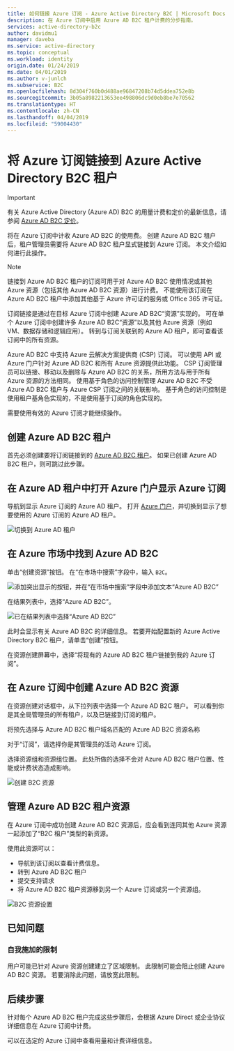 ```yaml
---
title: 如何链接 Azure 订阅 - Azure Active Directory B2C | Microsoft Docs
description: 在 Azure 订阅中启用 Azure AD B2C 租户计费的分步指南。
services: active-directory-b2c
author: davidmu1
manager: daveba
ms.service: active-directory
ms.topic: conceptual
ms.workload: identity
origin.date: 01/24/2019
ms.date: 04/01/2019
ms.author: v-junlch
ms.subservice: B2C
ms.openlocfilehash: 8d304f760b0d488ae96847208b74d5ddea752e8b
ms.sourcegitcommit: 3b05a8982213653ee498806dc9d0eb8be7e70562
ms.translationtype: HT
ms.contentlocale: zh-CN
ms.lasthandoff: 04/04/2019
ms.locfileid: "59004430"
---
```

# <a name="link-an-azure-subscription-to-an-azure-active-directory-b2c-tenant"></a>将 Azure 订阅链接到 Azure Active Directory B2C 租户

> [!IMPORTANT]
> 有关 Azure Active Directory (Azure AD) B2C 的用量计费和定价的最新信息，请参阅 [Azure AD B2C 定价](https://www.azure.cn/pricing/details/active-directory-b2c/)。

将在 Azure 订阅中计收 Azure AD B2C 的使用费。 创建 Azure AD B2C 租户后，租户管理员需要将 Azure AD B2C 租户显式链接到 Azure 订阅。 本文介绍如何进行此操作。

> [!NOTE]
> 链接到 Azure AD B2C 租户的订阅可用于对 Azure AD B2C 使用情况或其他 Azure 资源（包括其他 Azure AD B2C 资源）进行计费。  不能使用该订阅在 Azure AD B2C 租户中添加其他基于 Azure 许可证的服务或 Office 365 许可证。

订阅链接是通过在目标 Azure 订阅中创建 Azure AD B2C“资源”实现的。 可在单个 Azure 订阅中创建许多 Azure AD B2C“资源”以及其他 Azure 资源（例如 VM、数据存储和逻辑应用）。 转到与订阅关联到的 Azure AD 租户，即可查看该订阅中的所有资源。

Azure AD B2C 中支持 Azure 云解决方案提供商 (CSP) 订阅。 可以使用 API 或 Azure 门户针对 Azure AD B2C 和所有 Azure 资源提供此功能。 CSP 订阅管理员可以链接、移动以及删除与 Azure AD B2C 的关系，所用方法与用于所有 Azure 资源的方法相同。 使用基于角色的访问控制管理 Azure AD B2C 不受 Azure AD B2C 租户与 Azure CSP 订阅之间的关联影响。 基于角色的访问控制是使用租户基角色实现的，不是使用基于订阅的角色实现的。

需要使用有效的 Azure 订阅才能继续操作。

## <a name="create-an-azure-ad-b2c-tenant"></a>创建 Azure AD B2C 租户

首先必须创建要将订阅链接到的 [Azure AD B2C 租户](active-directory-b2c-get-started.md)。 如果已创建 Azure AD B2C 租户，则可跳过此步骤。

## <a name="open-azure-portal-in-the-azure-ad-tenant-that-shows-your-azure-subscription"></a>在 Azure AD 租户中打开 Azure 门户显示 Azure 订阅

导航到显示 Azure 订阅的 Azure AD 租户。 打开 [Azure 门户](https://portal.azure.cn)，并切换到显示了想要使用的 Azure 订阅的 Azure AD 租户。

![切换到 Azure AD 租户](./media/active-directory-b2c-how-to-enable-billing/SelectAzureADTenant.png)

## <a name="find-azure-ad-b2c-in-the-azure-marketplace"></a>在 Azure 市场中找到 Azure AD B2C

单击“创建资源”按钮。 在“在市场中搜索”字段中，输入 `B2C`。

![添加突出显示的按钮，并在“在市场中搜索”字段中添加文本“Azure AD B2C”](../../includes/media/active-directory-b2c-create-tenant/find-azure-ad-b2c.png)

在结果列表中，选择“Azure AD B2C”。

![已在结果列表中选择“Azure AD B2C”](../../includes/media/active-directory-b2c-create-tenant/find-azure-ad-b2c-result.png)

此时会显示有关 Azure AD B2C 的详细信息。 若要开始配置新的 Azure Active Directory B2C 租户，请单击“创建”按钮。

在资源创建屏幕中，选择“将现有的 Azure AD B2C 租户链接到我的 Azure 订阅”。

## <a name="create-an-azure-ad-b2c-resource-within-the-azure-subscription"></a>在 Azure 订阅中创建 Azure AD B2C 资源

在资源创建对话框中，从下拉列表中选择一个 Azure AD B2C 租户。 可以看到你是其全局管理员的所有租户，以及已链接到订阅的租户。

将预先选择与 Azure AD B2C 租户域名匹配的 Azure AD B2C 资源名称

对于“订阅”，请选择你是其管理员的活动 Azure 订阅。

选择资源组和资源组位置。 此处所做的选择不会对 Azure AD B2C 租户位置、性能或计费状态造成影响。

![创建 B2C 资源](./media/active-directory-b2c-how-to-enable-billing/createresourceb2c.png)

## <a name="manage-your-azure-ad-b2c-tenant-resources"></a>管理 Azure AD B2C 租户资源

在 Azure 订阅中成功创建 Azure AD B2C 资源后，应会看到连同其他 Azure 资源一起添加了“B2C 租户”类型的新资源。

使用此资源可以：

- 导航到该订阅以查看计费信息。
- 转到 Azure AD B2C 租户
- 提交支持请求
- 将 Azure AD B2C 租户资源移到另一个 Azure 订阅或另一个资源组。

![B2C 资源设置](./media/active-directory-b2c-how-to-enable-billing/b2cresourcesettings.png)

## <a name="known-issues"></a>已知问题

### <a name="self-imposed-restrictions"></a>自我施加的限制

用户可能已针对 Azure 资源创建建立了区域限制。 此限制可能会阻止创建 Azure AD B2C 资源。 若要消除此问题，请放宽此限制。

## <a name="next-steps"></a>后续步骤

针对每个 Azure AD B2C 租户完成这些步骤后，会根据 Azure Direct 或企业协议详细信息在 Azure 订阅中计费。

可以在选定的 Azure 订阅中查看用量和计费详细信息。 

